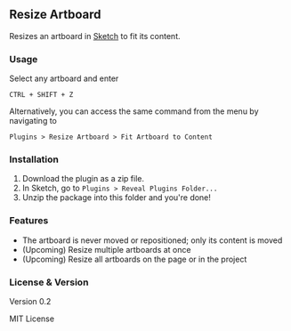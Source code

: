 ## Resize Artboard

Resizes an artboard in [Sketch](http://bohemiancoding.com/sketch) to fit its content.

### Usage

Select any artboard and enter

    CTRL + SHIFT + Z

Alternatively, you can access the same command from the menu by navigating to

    Plugins > Resize Artboard > Fit Artboard to Content

### Installation

1. Download the plugin as a zip file.
2. In Sketch, go to `Plugins > Reveal Plugins Folder...`
3. Unzip the package into this folder and you're done!

### Features

- The artboard is never moved or repositioned; only its content is moved
- (Upcoming) Resize multiple artboards at once
- (Upcoming) Resize all artboards on the page or in the project

### License & Version

Version 0.2

MIT License
